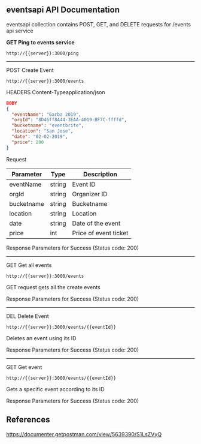 ## eventsapi API Documentation 

eventsapi collection contains POST, GET, and DELETE requests for /events api service

**GET Ping to events service**
```shell
http://{{server}}:3000/ping
```
-----------------------------------------------
POST Create Event
```shell
http://{{server}}:3000/events
```
HEADERS
Content-Typeapplication/json
```json
BODY
{
  "eventName": "Garba 2019",
  "orgId": "8D46ff8A44-3EAA-4019-BF7C-ffffd",
  "bucketname": "eventbrite",
  "location": "San Jose",
  "date": "02-02-2019",
  "price": 200
}
```
Request

| Parameter     | Type      | Description |
| ------------- |-----------| ------------|
| eventName     | string    | Event ID
| orgId         | string    | Organizer ID|
| bucketname    | string    | Bucketname  |
| location      | string    | Location    |
| date          | string    | Date of the event|
| price         | int       | Price of event ticket|

Response Parameters for Success (Status code: 200)

-----------------------------------------------
GET Get all events
```shell
http://{{server}}:3000/events
```
GET request gets all the create events

Response Parameters for Success (Status code: 200)

-----------------------------------------------

DEL Delete Event
```shell
http://{{server}}:3000/events/{{eventId}}
```
Deletes an event using its ID

Response Parameters for Success (Status code: 200)

-----------------------------------------------

GET Get event
```shell
http://{{server}}:3000/events/{{eventId}}
```
Gets a specific event according to its ID

Response Parameters for Success (Status code: 200)


## References

https://documenter.getpostman.com/view/5639390/S1LsZVyQ 

